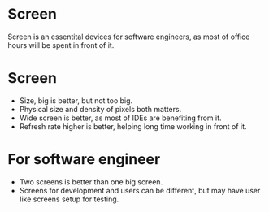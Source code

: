# Screen

Screen is an essentital devices for software engineers, as most of office hours will be spent in front of it.

# Screen

* Size, big is better, but not too big.
* Physical size and density of pixels both matters.
* Wide screen is better, as most of IDEs are benefiting from it.
* Refresh rate higher is better, helping long time working in front of it.

# For software engineer

* Two screens is better than one big screen.
* Screens for development and users can be different, but may have user like screens setup for testing.

